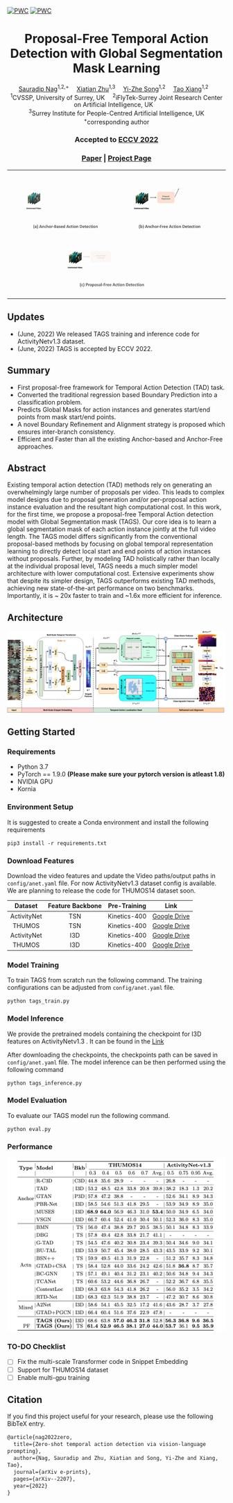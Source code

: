 [![PWC](https://img.shields.io/endpoint.svg?url=https://paperswithcode.com/badge/temporal-action-detection-with-global/temporal-action-localization-on-activitynet)](https://paperswithcode.com/sota/temporal-action-localization-on-activitynet?p=temporal-action-detection-with-global)
[![PWC](https://img.shields.io/endpoint.svg?url=https://paperswithcode.com/badge/temporal-action-detection-with-global/temporal-action-localization-on-thumos14)](https://paperswithcode.com/sota/temporal-action-localization-on-thumos14?p=temporal-action-detection-with-global)
<div align="center">

<h1>Proposal-Free Temporal Action Detection with Global Segmentation Mask Learning</h1>

<div>
    <a href='https://sauradip.github.io/' target='_blank'>Sauradip Nag</a><sup>1,2,+</sup>&emsp;
    <a href='https://scholar.google.co.uk/citations?hl=en&user=ZbA-z1cAAAAJ&view_op=list_works&sortby=pubdate' target='_blank'>Xiatian Zhu</a><sup>1,3</sup>&emsp;
    <a href='https://scholar.google.co.uk/citations?user=irZFP_AAAAAJ&hl=en' target='_blank'>Yi-Zhe Song</a><sup>1,2</sup>&emsp;
    <a href='https://scholar.google.co.uk/citations?hl=en&user=MeS5d4gAAAAJ&view_op=list_works&sortby=pubdate' target='_blank'>Tao Xiang</a><sup>1,2</sup>&emsp;
</div>
<div>
    <sup>1</sup>CVSSP, University of Surrey, UK&emsp;
    <sup>2</sup>iFlyTek-Surrey Joint Research Center on Artificial Intelligence, UK&emsp; <br>
    <sup>3</sup>Surrey Institute for People-Centred Artificial Intelligence, UK
</div>
<div>
    <sup>+</sup>corresponding author
</div>

<h3><strong>Accepted to <a href='https://eccv2022.ecva.net/' target='_blank'>ECCV 2022</a></strong></h3>

<h3 align="center">
  <a href="https://arxiv.org/abs/2207.06580" target='_blank'>Paper</a> |
  <a href="https://sauradip.github.io/project_pages/TAGS/" target='_blank'>Project Page</a> 
  
</h3>
<table>
<tr>
    <td><img src="assets/video-gif2.gif" width="100%"/></td>
</tr>
</table>
</div>

## Updates

- (June, 2022) We released TAGS training and inference code for ActivityNetv1.3 dataset.
- (June, 2022) TAGS is accepted by ECCV 2022.

## Summary
- First proposal-free framework for Temporal Action Detection (TAD) task.
- Converted the traditional regression based Boundary Prediction into a classification problem.
- Predicts Global Masks for action instances and generates start/end points from mask start/end points.
- A novel Boundary Refinement and Alignment strategy is proposed which ensures inter-branch consistency.
- Efficient and Faster than all the existing Anchor-based and Anchor-Free approaches.

## Abstract

Existing temporal action detection (TAD) methods rely on generating an overwhelmingly large number of proposals per video. This leads to complex model designs due to proposal generation and/or per-proposal action instance evaluation and the resultant high computational cost. In this work, for the first time, we propose a proposal-free Temporal Action detection model with Global Segmentation mask (TAGS). Our core idea is to learn a global segmentation mask of each action instance jointly at the full video length. The TAGS model differs significantly from the conventional proposal-based methods by focusing on global temporal representation learning to directly detect local start and end points of action instances without proposals. Further, by modeling TAD holistically rather than locally at the individual proposal level, TAGS needs a much simpler model architecture with lower computational cost. Extensive experiments show that despite its simpler design, TAGS outperforms existing TAD methods, achieving new state-of-the-art performance on two benchmarks. Importantly, it is ~ 20x faster to train and ~1.6x more efficient for inference. 

## Architecture
![](assets/main-fig-tags.png)


## Getting Started

### Requirements
- Python 3.7
- PyTorch == 1.9.0  **(Please make sure your pytorch version is atleast 1.8)**
- NVIDIA GPU
- Kornia


### Environment Setup
It is suggested to create a Conda environment and install the following requirements
```shell script
pip3 install -r requirements.txt
```

### Download Features
Download the video features and update the Video paths/output paths in ``` config/anet.yaml ``` file. For now ActivityNetv1.3 dataset config is available. We are planning to release the code for THUMOS14 dataset soon. 

| Dataset | Feature Backbone | Pre-Training | Link | 
|:---:|:---:|:---:|:---:|
| ActivityNet | TSN | Kinetics-400 | [Google Drive](https://drive.google.com/u/0/uc?id=1ISemndlSDS2FtqQOKL0t3Cjj9yk2yznF&export=download) |
| THUMOS | TSN | Kinetics-400 | [Google Drive](https://drive.google.com/drive/folders/1-19PgCRTTNfy2RWGErvUUlT0_3J-qEb8?usp=sharing) |
| ActivityNet | I3D | Kinetics-400 | [Google Drive](https://drive.google.com/drive/folders/1B1srfie2UWKwaC4-7bo6UItmJoESCUq3?usp=sharing) |
| THUMOS | I3D | Kinetics-400 | [Google Drive](https://drive.google.com/drive/folders/1C4YG01X9IIT1a568wMM8fgm4k4xTC2EQ?usp=sharing) |
 
### Model Training 
To train TAGS from scratch run the following command. The training configurations can be adjusted from  ``` config/anet.yaml ``` file.
```shell script
python tags_train.py
```
### Model Inference
We provide the pretrained models containing the checkpoint for I3D features on ActivityNetv1.3 . It can be found in the [Link](https://drive.google.com/file/d/1ltF5AKee8JcdJmDPabJtXwJe1_m0X3Sc/view?usp=sharing)

After downloading the checkpoints, the checkpoints path can be saved in ``` config/anet.yaml ``` file.
The model inference can be then performed using the following command 
```shell script
python tags_inference.py
```
### Model Evaluation
To evaluate our TAGS model run the following command. 
```shell script
python eval.py
```

### Performance 
![](assets/tags-result-2.png)

### TO-DO Checklist
- [ ] Fix the multi-scale Transformer code in Snippet Embedding
- [ ] Support for THUMOS14 dataset
- [ ] Enable multi-gpu training

## Citation
If you find this project useful for your research, please use the following BibTeX entry.
```
@article{nag2022zero,
  title={Zero-shot temporal action detection via vision-language prompting},
  author={Nag, Sauradip and Zhu, Xiatian and Song, Yi-Zhe and Xiang, Tao},
  journal={arXiv e-prints},
  pages={arXiv--2207},
  year={2022}
}
```

